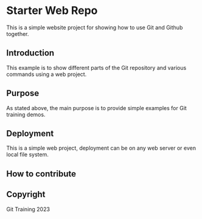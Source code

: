# Starter Web Repo

This is a simple website project for showing how to use Git and Github together.

## Introduction 

This example is to show different parts of the Git repository and various commands using a web project. 

## Purpose

As stated above, the main purpose is to provide simple examples for Git training demos. 

## Deployment

This is a simple web project, deployment can be on any web server or even local file system.

## How to contribute 

## Copyright

Git Training 2023